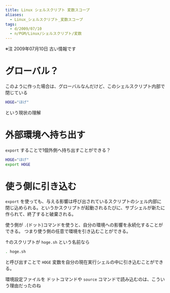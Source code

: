 ```yaml
---
title: Linux シェルスクリプト 変数スコープ
aliases:
  - Linux_シェルスクリプト_変数スコープ
tags:
  - d/2009/07/10
  - n/PGM/Linux/シェルスクリプト/変数
---
```


※注 2009年07月10日 古い情報です

グローバル？
================================================================================
このように作った場合は、グローバルなんだけど、このシェルスクリプト内部で閉じている

```sh
HOGE="ほげ"
```

という現状の理解

外部環境へ持ち出す
================================================================================
`export` することで1個外側へ持ち出すことができる？

```sh
HOGE="ほげ"
export HOGE
```

使う側に引き込む
================================================================================
`export` を使っても、与える影響は呼び出されているスクリプトのシェル内部に閉じ込められる。というかスクリプトが起動されるたびに、サブシェルが新たに作られて、終了すると破棄される。

使う側が `.`(ドット)コマンドを使うと、自分の環境への影響を永続化することができる。
つまり使う側の任意で環境を引き込むことができる。

↑のスクリプトが `hoge.sh` という名前なら
 
 ```sh
 . hoge.sh
 ```

と呼び出すことで `HOGE` 変数を自分の現在実行シェルの中に引き込むことができる。

環境設定ファイルを ドットコマンドや `source` コマンドで読み込むのは、こういう理由だったのね

